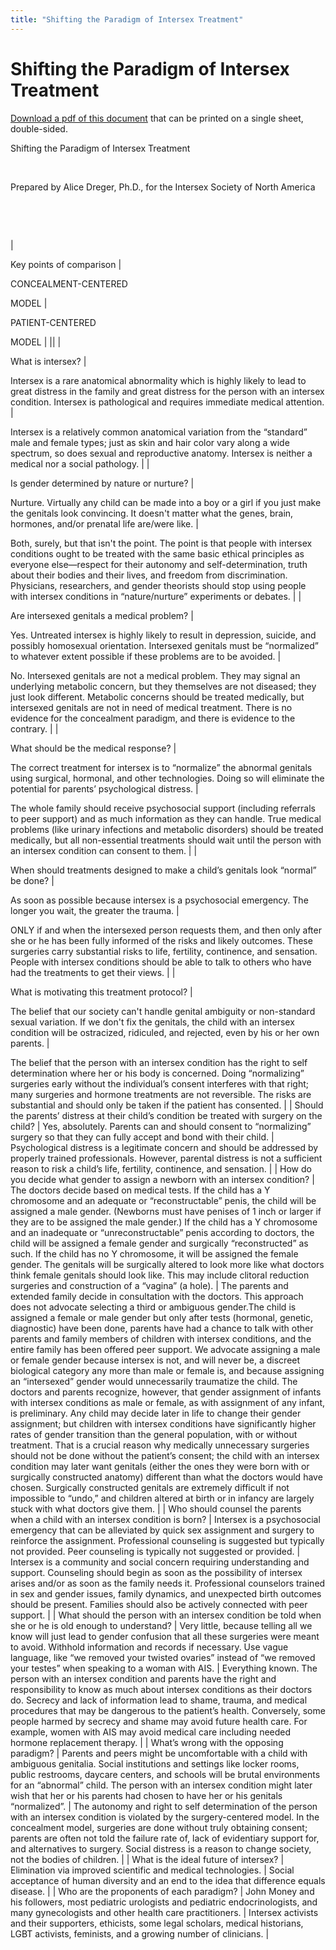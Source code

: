 ```yaml
---
title: "Shifting the Paradigm of Intersex Treatment"
---
```


# Shifting the Paradigm of Intersex Treatment

[Download a pdf of this document][1] that can be printed on a single sheet, double-sided.  
  


Shifting the Paradigm of Intersex Treatment

  


&nbsp;

  


Prepared by Alice Dreger, Ph.D., for the Intersex Society of North America

  


&nbsp;

  


&nbsp;

  


  


  


  




  




  




  
  


  




  




  




  
  


  




  




  




  
  


  




  




  




  
  


  




  




  




  
  


  




  




  




  
  


  




  




  




  
  


  




  




  




  
  


  




  




  




  
  


  




  




  




  
  


  




  




  




  
  


  




  




  




  
  


  




  




  




  
  


  




  




  




  
  
| &nbsp;

  


Key points of comparison                                                                            | &nbsp;

  


CONCEALMENT-CENTERED

  


MODEL                                                                                                                                                                                                                                                                                                                                                                                                                                                                                                                                                                                                                                                                                                                                        | &nbsp;

  


PATIENT-CENTERED

  


MODEL                                                                                                                                                                                                                                                                                                                                                                                                                                                                                                                                                                                                                                                                                                                                                                                                                                                                                                                                                                                                                                                                                                                                                                                                                                                                                                                                                                                                                                                                                                                                                                       |
||
| &nbsp;

  


What is intersex?                                                                                   | &nbsp;

  


Intersex is a rare anatomical abnormality which is highly likely to lead to great distress in the family and great distress for the person with an intersex condition. Intersex is pathological and requires immediate medical attention.                                                                                                                                                                                                                                                                                                                                                                                                                                                                                                                               | &nbsp;

  


Intersex is a relatively common anatomical variation from the &ldquo;standard&rdquo; male and female types; just as skin and hair color vary along a wide spectrum, so does sexual and reproductive anatomy. Intersex is neither a medical nor a social pathology.                                                                                                                                                                                                                                                                                                                                                                                                                                                                                                                                                                                                                                                                                                                                                                                                                                                                                                                                                                                                                                                                                                                                                                                                                                                                                                                                 |
| &nbsp;

  


Is gender determined by nature or nurture?                                                          | &nbsp;

  


Nurture. Virtually any child can be made into a boy or a girl if you just make the genitals look convincing. It doesn't matter what the genes, brain, hormones, and/or prenatal life are/were like.                                                                                                                                                                                                                                                                                                                                                                                                                                                                                                                                                                     | &nbsp;

  


Both, surely, but that isn't the point. The point is that people with intersex conditions ought to be treated with the same basic ethical principles as everyone else&mdash;respect for their autonomy and self-determination, truth about their bodies and their lives, and freedom from discrimination. Physicians, researchers, and gender theorists should stop using people with intersex conditions in &ldquo;nature/nurture&rdquo; experiments or debates.                                                                                                                                                                                                                                                                                                                                                                                                                                                                                                                                                                                                                                                                                                                                                                                                                                                                                                                                                                                                                                                                                                                                  |
| &nbsp;

  


Are intersexed genitals a medical problem?                                                          | &nbsp;

  


Yes. Untreated intersex is highly likely to result in depression, suicide, and possibly homosexual orientation. Intersexed genitals must be &ldquo;normalized&rdquo; to whatever extent possible if these problems are to be avoided.                                                                                                                                                                                                                                                                                                                                                                                                                                                                                                                                   | &nbsp;

  


No. Intersexed genitals are not a medical problem. They may signal an underlying metabolic concern, but they themselves are not diseased; they just look different. Metabolic concerns should be treated medically, but intersexed genitals are not in need of medical treatment. There is no evidence for the concealment paradigm, and there is evidence to the contrary.                                                                                                                                                                                                                                                                                                                                                                                                                                                                                                                                                                                                                                                                                                                                                                                                                                                                                                                                                                                                                                                                                                                                                                                                                        |
| &nbsp;

  


What should be the medical response?                                                                | &nbsp;

  


The correct treatment for intersex is to &ldquo;normalize&rdquo; the abnormal genitals using surgical, hormonal, and other technologies. Doing so will eliminate the potential for parents&rsquo; psychological distress.                                                                                                                                                                                                                                                                                                                                                                                                                                                                                                                                               | &nbsp;

  


The whole family should receive psychosocial support (including referrals to peer support) and as much information as they can handle. True medical problems (like urinary infections and metabolic disorders) should be treated medically, but all non-essential treatments should wait until the person with an intersex condition can consent to them.                                                                                                                                                                                                                                                                                                                                                                                                                                                                                                                                                                                                                                                                                                                                                                                                                                                                                                                                                                                                                                                                                                                                                                                                                                          |
| &nbsp;

  


When should treatments designed to make a child&rsquo;s genitals look &ldquo;normal&rdquo; be done? | &nbsp;

  


As soon as possible because intersex is a psychosocial emergency. The longer you wait, the greater the trauma.                                                                                                                                                                                                                                                                                                                                                                                                                                                                                                                                                                                                                                                          | &nbsp;

  


ONLY if and when the intersexed person requests them, and then only after she or he has been fully informed of the risks and likely outcomes. These surgeries carry substantial risks to life, fertility, continence, and sensation. People with intersex conditions should be able to talk to others who have had the treatments to get their views.                                                                                                                                                                                                                                                                                                                                                                                                                                                                                                                                                                                                                                                                                                                                                                                                                                                                                                                                                                                                                                                                                                                                                                                                                                              |
| &nbsp;

  


What is motivating this treatment protocol?                                                         | &nbsp;

  


The belief that our society can't handle genital ambiguity or non-standard sexual variation. If we don't fix the genitals, the child with an intersex condition will be ostracized, ridiculed, and rejected, even by his or her own parents.                                                                                                                                                                                                                                                                                                                                                                                                                                                                                                                            | &nbsp;

  


The belief that the person with an intersex condition has the right to self determination where her or his body is concerned. Doing &ldquo;normalizing&rdquo; surgeries early without the individual&rsquo;s consent interferes with that right; many surgeries and hormone treatments are not reversible. The risks are substantial and should only be taken if the patient has consented.                                                                                                                                                                                                                                                                                                                                                                                                                                                                                                                                                                                                                                                                                                                                                                                                                                                                                                                                                                                                                                                                                                                                                                                                        |
| Should the parents&rsquo; distress at their child&rsquo;s condition be treated with surgery on the child?        | Yes, absolutely. Parents can and should consent to &ldquo;normalizing&rdquo; surgery so that they can fully accept and bond with their child.                                                                                                                                                                                                                                                                                                                                                                                                                                                                                                                                                                                                                                        | Psychological distress is a legitimate concern and should be addressed by properly trained professionals. However, parental distress is not a sufficient reason to risk a child&rsquo;s life, fertility, continence, and sensation.                                                                                                                                                                                                                                                                                                                                                                                                                                                                                                                                                                                                                                                                                                                                                                                                                                                                                                                                                                                                                                                                                                                                                                                                                                                                                                                                                                             |
| How do you decide what gender to assign a newborn with an intersex condition?                                    | The doctors decide based on medical tests. If the child has a Y chromosome and an adequate or &ldquo;reconstructable&rdquo; penis, the child will be assigned a male gender. (Newborns must have penises of 1 inch or larger if they are to be assigned the male gender.) If the child has a Y chromosome and an inadequate or &ldquo;unreconstructable&rdquo; penis according to doctors, the child will be assigned a female gender and surgically &ldquo;reconstructed&rdquo; as such. If the child has no Y chromosome, it will be assigned the female gender. The genitals will be surgically altered to look more like what doctors think female genitals should look like. This may include clitoral reduction surgeries and construction of a &ldquo;vagina&rdquo; (a hole). | The parents and extended family decide in consultation with the doctors. This approach does not advocate selecting a third or ambiguous gender.The child is assigned a female or male gender but only after tests (hormonal, genetic, diagnostic) have been done, parents have had a chance to talk with other parents and family members of children with intersex conditions, and the entire family has been offered peer support. We advocate assigning a male or female gender because intersex is not, and will never be, a discreet biological category any more than male or female is, and because assigning an &ldquo;intersexed&rdquo; gender would unnecessarily traumatize the child. The doctors and parents recognize, however, that gender assignment of infants with intersex conditions as male or female, as with assignment of any infant, is preliminary. Any child may decide later in life to change their gender assignment; but children with intersex conditions have significantly higher rates of gender transition than the general population, with or without treatment. That is a crucial reason why medically unnecessary surgeries should not be done without the patient&rsquo;s consent; the child with an intersex condition may later want genitals (either the ones they were born with or surgically constructed anatomy) different than what the doctors would have chosen. Surgically constructed genitals are extremely difficult if not impossible to &ldquo;undo,&rdquo; and children altered at birth or in infancy are largely stuck with what doctors give them. |
| Who should counsel the parents when a child with an intersex condition is born?                                  | Intersex is a psychosocial emergency that can be alleviated by quick sex assignment and surgery to reinforce the assignment. Professional counseling is suggested but typically not provided. Peer counseling is typically not suggested or provided.                                                                                                                                                                                                                                                                                                                                                                                                                                                                                                                                | Intersex is a community and social concern requiring understanding and support. Counseling should begin as soon as the possibility of intersex arises and/or as soon as the family needs it. Professional counselors trained in sex and gender issues, family dynamics, and unexpected birth outcomes should be present. Families should also be actively connected with peer support.                                                                                                                                                                                                                                                                                                                                                                                                                                                                                                                                                                                                                                                                                                                                                                                                                                                                                                                                                                                                                                                                                                                                                                                                                          |
| What should the person with an intersex condition be told when she or he is old enough to understand?            | Very little, because telling all we know will just lead to gender confusion that all these surgeries were meant to avoid. Withhold information and records if necessary. Use vague language, like &ldquo;we removed your twisted ovaries&rdquo; instead of &ldquo;we removed your testes&rdquo; when speaking to a woman with AIS.                                                                                                                                                                                                                                                                                                                                                                                                                                                   | Everything known. The person with an intersex condition and parents have the right and responsibility to know as much about intersex conditions as their doctors do. Secrecy and lack of information lead to shame, trauma, and medical procedures that may be dangerous to the patient&rsquo;s health. Conversely, some people harmed by secrecy and shame may avoid future health care. For example, women with AIS may avoid medical care including needed hormone replacement therapy.                                                                                                                                                                                                                                                                                                                                                                                                                                                                                                                                                                                                                                                                                                                                                                                                                                                                                                                                                                                                                                                                                                                      |
| What&rsquo;s wrong with the opposing paradigm?                                                                   | Parents and peers might be uncomfortable with a child with ambiguous genitalia. Social institutions and settings like locker rooms, public restrooms, daycare centers, and schools will be brutal environments for an &ldquo;abnormal&rdquo; child. The person with an intersex condition might later wish that her or his parents had chosen to have her or his genitals &ldquo;normalized&rdquo;.                                                                                                                                                                                                                                                                                                                                                                                  | The autonomy and right to self determination of the person with an intersex condition is violated by the surgery-centered model. In the concealment model, surgeries are done without truly obtaining consent; parents are often not told the failure rate of, lack of evidentiary support for, and alternatives to surgery. Social distress is a reason to change society, not the bodies of children.                                                                                                                                                                                                                                                                                                                                                                                                                                                                                                                                                                                                                                                                                                                                                                                                                                                                                                                                                                                                                                                                                                                                                                                                         |
| What is the ideal future of intersex?                                                                            | Elimination via improved scientific and medical technologies.                                                                                                                                                                                                                                                                                                                                                                                                                                                                                                                                                                                                                                                                                                                        | Social acceptance of human diversity and an end to the idea that difference equals disease.                                                                                                                                                                                                                                                                                                                                                                                                                                                                                                                                                                                                                                                                                                                                                                                                                                                                                                                                                                                                                                                                                                                                                                                                                                                                                                                                                                                                                                                                                                                     |
| Who are the proponents of each paradigm?                                                                         | John Money and his followers, most pediatric urologists and pediatric endocrinologists, and many gynecologists and other health care practitioners.                                                                                                                                                                                                                                                                                                                                                                                                                                                                                                                                                                                                                                  | Intersex activists and their supporters, ethicists, some legal scholars, medical historians, LGBT activists, feminists, and a growing number of clinicians.                                                                                                                                                                                                                                                                                                                                                                                                                                                                                                                                                                                                                                                                                                                                                                                                                                                                                                                                                                                                                                                                                                                                                                                                                                                                                                                                                                                                                                                     |

  
  


  


&nbsp;

  




  
</div>

 [1]: /pdf/compare.pdf